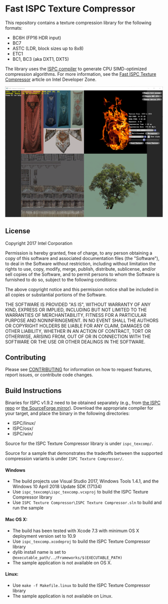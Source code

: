 # Fast ISPC Texture Compressor

This repository contains a texture compression library for the following
formats:

* BC6H (FP16 HDR input)
* BC7
* ASTC (LDR, block sizes up to 8x8)
* ETC1
* BC1, BC3 (aka DXT1, DXT5)

The library uses the [ISPC compiler](https://ispc.github.io/) to generate CPU
SIMD-optimized compression algorithms.  For more information, see the [Fast ISPC
Texture
Compressor](https://software.intel.com/en-us/articles/fast-ispc-texture-compressor-update)
article on Intel Developer Zone.

![Sample screenshot](screenshot.png "Sample screenshot")

## License

Copyright 2017 Intel Corporation

Permission is hereby granted, free of charge, to any person obtaining a copy of
this software and associated documentation files (the "Software"), to deal in
the Software without restriction, including without limitation the rights to
use, copy, modify, merge, publish, distribute, sublicense, and/or sell copies
of the Software, and to permit persons to whom the Software is furnished to do
so, subject to the following conditions:

The above copyright notice and this permission notice shall be included in all
copies or substantial portions of the Software.

THE SOFTWARE IS PROVIDED "AS IS", WITHOUT WARRANTY OF ANY KIND, EXPRESS OR
IMPLIED, INCLUDING BUT NOT LIMITED TO THE WARRANTIES OF MERCHANTABILITY,
FITNESS FOR A PARTICULAR PURPOSE AND NONINFRINGEMENT. IN NO EVENT SHALL THE
AUTHORS OR COPYRIGHT HOLDERS BE LIABLE FOR ANY CLAIM, DAMAGES OR OTHER
LIABILITY, WHETHER IN AN ACTION OF CONTRACT, TORT OR OTHERWISE, ARISING FROM,
OUT OF OR IN CONNECTION WITH THE SOFTWARE OR THE USE OR OTHER DEALINGS IN THE
SOFTWARE.

## Contributing

Please see
[CONTRIBUTING](https://github.com/GameTechDev/ISPCTextureCompressor/blob/master/contributing.md)
for information on how to request features, report issues, or contribute code
changes.

## Build Instructions

Binaries for ISPC v1.9.2 need to be obtained separately (e.g., from [the ISPC
repo](https://ispc.github.io/downloads.html) or [the SourceForge
mirror](http://sourceforge.net/projects/ispcmirror/files/v1.9.2/)).  Download
the appropriate compiler for your target, and place the binary in the following
directories:

 - ISPC/linux/
 - ISPC/osx/
 - ISPC/win/

Source for the ISPC Texture Compressor library is under `ispc_texcomp/`.

Source for a sample that demonstrates the tradeoffs between the supported
compression variants is under `ISPC Texture Compressor/`.

#### Windows

* The build projects use Visual Studio 2017, Windows Tools 1.4.1, and the Windows 10 April 2018 Update SDK (17134)
* Use `ispc_texcomp\ispc_texcomp.vcxproj` to build the ISPC Texture Compressor library
* Use `ISPC Texture Compressor\ISPC Texture Compressor.sln` to build and run the sample

#### Mac OS X:
* The build has been tested with Xcode 7.3 with minimum OS X deployment version set to 10.9
* Use `ispc_texcomp.xcodeproj` to build the ISPC Texture Compressor library
 * dylib install name is set to `@executable_path/../Frameworks/$(EXECUTABLE_PATH)`
* The sample application is not available on OS X.

#### Linux:
* Use `make -f Makefile.linux` to build the ISPC Texture Compressor library
* The sample application is not available on Linux.
